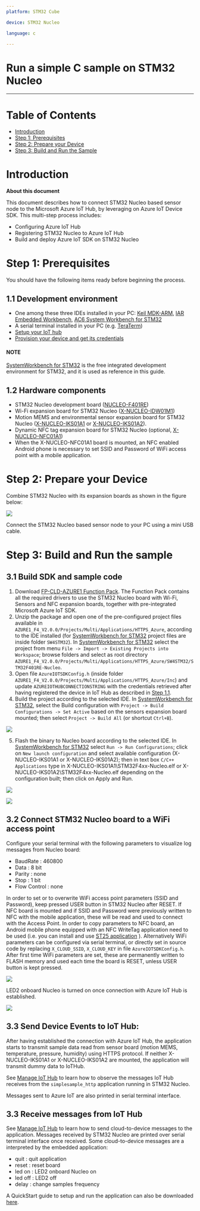```yaml
---
platform: STM32 Cube 

device: STM32 Nucleo

language: c

---
```


Run a simple C sample on STM32 Nucleo  
===
---

# Table of Contents
-   [Introduction](#Introduction)
-   [Step 1: Prerequisites](#Prerequisites)
-   [Step 2: Prepare your Device](#PrepareDevice)
-   [Step 3: Build and Run the Sample](#Build)


<a name="Introduction"></a>
# Introduction

**About this document**

This document describes how to connect STM32 Nucleo based sensor node to the Microsoft Azure IoT Hub, by leveraging on Azure IoT Device SDK. This multi-step process includes:
-   Configuring Azure IoT Hub
-   Registering STM32 Nucleo to Azure IoT Hub
-   Build and deploy Azure IoT SDK on STM32 Nucleo
 

<a name="Prerequisites"></a>
# Step 1: Prerequisites

You should have the following items ready before beginning the process.

## 1.1 Development environment
- One among these three IDEs installed in your PC: [Keil MDK-ARM][lnk-ide-keil], [IAR Embedded Workbench][lnk-ide-iar], [AC6 System Workbench for STM32][lnk-ide-sw4stm32]
- A serial terminal installed in your PC (e.g. [TeraTerm][lnk-teraterm]) 
- [Setup your IoT hub][lnk-setup-iot-hub]
- [Provision your device and get its credentials][lnk-manage-iot-hub]

#### NOTE
[SystemWorkbench for STM32][lnk-ide-sw4stm32] is the free integrated development environment for STM32, and it is used as reference in this guide.

## 1.2 Hardware components
 - STM32 Nucleo development board ([NUCLEO-F401RE][lnk-nucleo-f4])
 - Wi-Fi expansion board for STM32 Nucleo ([X-NUCLEO-IDW01M1][lnk-nucleo-wifi])
 - Motion MEMS and environmental sensor expansion board for STM32 Nucleo ([X-NUCLEO-IKS01A1][lnk-nucleo-sensors] or [X-NUCLEO-IKS01A2][lnk-nucleo-sensors2]).
 - Dynamic NFC tag expansion board for STM32 Nucleo (optional, [X-NUCLEO-NFC01A1][lnk-nucleo-nfc]) 
 - When the X-NUCLEO-NFC01A1 board is mounted, an NFC enabled Android phone is necessary to set SSID and Password of WiFi access point with a mobile application.
 

<a name="PrepareDevice"></a>
# Step 2: Prepare your Device
Combine STM32 Nucleo with its expansion boards as shown in the figure below:

![][1]

Connect the STM32 Nucleo based sensor node to your PC using a mini USB cable. 

<a name="Build"></a>
# Step 3: Build and Run the sample 

<a name="Load"></a>
## 3.1 Build SDK and sample code

1. Download [FP-CLD-AZURE1 Function Pack][lnk-nucleo-fp]. The Function Pack contains all the required drivers to use the STM32 Nucleo board with Wi-Fi, Sensors and NFC expansion boards, together with pre-integrated Microsoft Azure IoT SDK. 
2. Unzip the package and open one of the pre-configured project files available in ```AZURE1_F4_V2.0.0/Projects/Multi/Applications/HTTPS_Azure```, according to the IDE installed (for [SystemWorkbench for STM32][lnk-ide-sw4stm32] project files are inside folder ```SW4STM32```). In [SystemWorkbench for STM32][lnk-ide-sw4stm32] select the project from menu ```File -> Import -> Existing Projects into Workspace```; browse folders and select as root directory ```AZURE1_F4_V2.0.0/Projects/Multi/Applications/HTTPS_Azure/SW4STM32/STM32F401RE-Nucleo```.
3. Open  file ```AzureIOTSDKConfig.h``` (inside folder ```AZURE1_F4_V2.0.0/Projects/Multi/Applications/HTTPS_Azure/Inc```) and update ```AZUREIOTHUBCONNECTIONSTRING``` with the credentials retrieved after having registered the device in IoT Hub as described in [Step 1.1][lnk-setup-iot-hub].
4. Build the project according to the selected IDE. In [SystemWorkbench for STM32][lnk-ide-sw4stm32], select the Build configuration with ```Project -> Build Configurations -> Set Active``` based on the sensors expansion board mounted; then select ```Project -> Build All``` (or shortcut ```Ctrl+B```).

![][2]

5. Flash the binary to Nucleo board according to the selected IDE. In [SystemWorkbench for STM32][lnk-ide-sw4stm32] select ```Run -> Run Configurations```; click on ```New launch configuration``` and select available configuration (X-NUCLEO-IKS01A1 or X-NUCLEO-IKS01A2); then in text box ```C/C++ Applications``` type in X-NUCLEO-IKS01A1\STM32F4xx-Nucleo.elf or X-NUCLEO-IKS01A2\STM32F4xx-Nucleo.elf depending on the configuration built; then click on Apply and Run.

![][5]

![][6]



## 3.2 Connect STM32 Nucleo board to a WiFi access point 

Configure your serial terminal with the following parameters to visualize log messages from Nucleo board:
- BaudRate : 460800
- Data : 8 bit
- Parity : none
- Stop : 1 bit 
- Flow Control : none

In order to set or to overwrite WiFi access point parameters (SSID and Password), keep pressed USER button in STM32 Nucleo after RESET. If NFC board is mounted and if SSID and Password were previously written to NFC with the mobile application, these will be read and used to connect with the Access Point. In order to copy parameters to NFC board, an Android mobile phone equipped with an NFC WriteTag application need to be used (i.e. you can install and use [ST25 application][lnk-android-st25] ). 
Alternatively WiFi parameters can be configured via serial terminal, or directly set in source code by replacing ```X_CLOUD_SSID```, ```X_CLOUD_KEY``` in file ```AzureIOTSDKConfig.h```.
After first time WiFi parameters are set, these are permanently written to FLASH memory and used each time the board is RESET, unless USER button is kept pressed. 

![][3]

LED2 onboard Nucleo is turned on once connection with Azure IoT Hub is established.  

![][4]

## 3.3 Send Device Events to IoT Hub:

After having established the connection with Azure IoT Hub, the application starts to transmit sample data read from sensor board (motion MEMS, temperature, pressure, humidity) using HTTPS protocol. If neither X-NUCLEO-IKS01A1 or X-NUCLEO-IKS01A2 are mounted, the application will transmit dummy data to IoTHub.

See [Manage IoT Hub][lnk-manage-iot-hub] to learn how to observe the messages IoT Hub receives from the ```simplesample_http``` application running in STM32 Nucleo.

Messages sent to Azure IoT are also printed in serial terminal interface. 


## 3.3 Receive messages from IoT Hub

See [Manage IoT Hub][lnk-manage-iot-hub] to learn how to send cloud-to-device messages to the application.
Messages received by STM32 Nucleo are printed over serial terminal interface once received. 
Some cloud-to-device messages are a interpreted by the embedded application: 
- quit : quit application 
- reset : reset board
- led on : LED2 onboard Nucleo on
- led off : LED2 off
- delay <seconds> : change samples frequency 

A QuickStart guide to setup and run the application can also be downloaded [here][lnk-quickstart-st].

[lnk-setup-iot-hub]: ../setup_iothub.md
[lnk-manage-iot-hub]: ../manage_iot_hub.md
[lnk-nucleo-f4]:http://www.st.com/content/st_com/en/products/evaluation-tools/product-evaluation-tools/mcu-eval-tools/stm32-mcu-eval-tools/stm32-mcu-nucleo/nucleo-f401re.html
[lnk-nucleo-wifi]:http://www.st.com/content/st_com/en/products/ecosystems/stm32-open-development-environment/stm32-nucleo-expansion-boards/stm32-ode-connect-hw/x-nucleo-idw01m1.html
[lnk-nucleo-sensors]:http://www.st.com/content/st_com/en/products/ecosystems/stm32-open-development-environment/stm32-nucleo-expansion-boards/stm32-ode-sense-hw/x-nucleo-iks01a1.html
[lnk-nucleo-sensors2]:http://www.st.com/content/st_com/en/products/ecosystems/stm32-open-development-environment/stm32-nucleo-expansion-boards/stm32-ode-sense-hw/x-nucleo-iks01a2.html
[lnk-nucleo-nfc]:http://www.st.com/content/st_com/en/products/ecosystems/stm32-open-development-environment/stm32-nucleo-expansion-boards/stm32-ode-connect-hw/x-nucleo-nfc01a1.html
[lnk-nucleo-fp]:http://www.st.com/content/st_com/en/products/embedded-software/mcus-embedded-software/stm32-embedded-software/stm32-ode-function-pack-sw/fp-cld-azure1.html
[lnk-ide-keil]:http://www.keil.com/
[lnk-ide-iar]:http://www.iar.com/
[lnk-ide-sw4stm32]:http://www.openstm32.org/System+Workbench+for+STM32
[lnk-teraterm]:https://ttssh2.osdn.jp
[lnk-android-st25]:https://play.google.com/store/apps/details?id=com.st.demo
[lnk-quickstart-st]:http://www.st.com/content/ccc/resource/sales_and_marketing/presentation/product_presentation/group0/1f/8c/03/3b/a4/da/49/b4/FP-CLD-AZURE1%20quick%20start%20guide/files/fp-cld-azure1_quick_start_guide.pdf/jcr:content/translations/en.fp-cld-azure1_quick_start_guide.pdf

[1]: ./media/nucleo1.png
[2]: ./media/nucleo2_setconf.png
[3]: ./media/nucleo3.png
[4]: ./media/nucleo4.png
[5]: ./media/nucleo2_runconf.png
[6]: ./media/nucleo6_runconfApply.png


